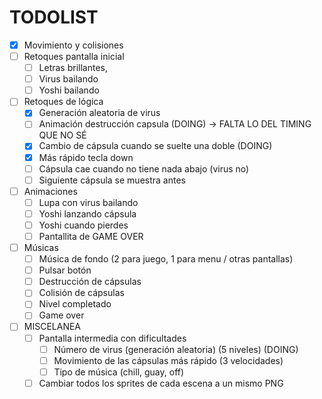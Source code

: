 # TODOLIST
- [x] Movimiento y colisiones
- [ ] Retoques pantalla inicial 
    - [ ] Letras brillantes,
    - [ ] Virus bailando
    - [ ] Yoshi bailando
- [ ] Retoques de lógica
    - [x] Generación aleatoria de virus
    - [ ] Animación destrucción capsula (DOING) -> FALTA LO DEL TIMING QUE NO SÉ
    - [x] Cambio de cápsula cuando se suelte una doble (DOING)
    - [x] Más rápido tecla down
    - [ ] Cápsula cae cuando no tiene nada abajo (virus no)
    - [ ] Siguiente cápsula se muestra antes
- [ ] Animaciones
    - [ ] Lupa con virus bailando
    - [ ] Yoshi lanzando cápsula
    - [ ] Yoshi cuando pierdes
    - [ ] Pantallita de GAME OVER
- [ ] Músicas
    - [ ] Música de fondo (2 para juego, 1 para menu / otras pantallas)
    - [ ] Pulsar botón
    - [ ] Destrucción de cápsulas
    - [ ] Colisión de cápsulas
    - [ ] Nivel completado
    - [ ] Game over
- [ ] MISCELANEA
    - [ ] Pantalla intermedia con dificultades 
        - [ ] Número de virus (generación aleatoria) (5 niveles) (DOING)
        - [ ] Movimiento de las cápsulas más rápido (3 velocidades)
        - [ ] Tipo de música (chill, guay, off)
    - [ ] Cambiar todos los sprites de cada escena a un mismo PNG